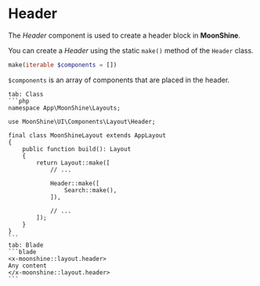 # Header

The *Header* component is used to create a header block in **MoonShine**.

You can create a *Header* using the static `make()` method of the `Header` class.

```php
make(iterable $components = [])
```
`$components` is an array of components that are placed in the header.

~~~tabs
tab: Class
```php
namespace App\MoonShine\Layouts;

use MoonShine\UI\Components\Layout\Header;

final class MoonShineLayout extends AppLayout
{
    public function build(): Layout
    {
        return Layout::make([
            // ...

            Header::make([
                Search::make(),
            ]),

            // ...
        ]);
    }
}
```
tab: Blade
```blade
<x-moonshine::layout.header>
Any content
</x-moonshine::layout.header>
```
~~~
